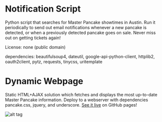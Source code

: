 Notification Script
====

Python script that searches for Master Pancake showtimes in Austin. Run it periodically to send out email notifications whenever a new pancake is detected, or when a previously detected pancake goes on sale. Never miss out on getting tickets again!

License: none (public domain)

dependencies: beautifulsoup4, dateutil, google-api-python-client, httplib2,
              oauth2client, pytz, requests, tinycss, uritemplate

Dynamic Webpage
====

Static HTML+AJAX solution which fetches and displays the most up-to-date Master Pancake information. Deploy to a webserver with dependencies pancake.css, jquery, and underscore. [See it live](http://lexicalunit.github.io/pancake-master) on GitHub pages!

![alt tag](http://lexicalunit.github.io/pancake-master/resources/image/preview.png)
